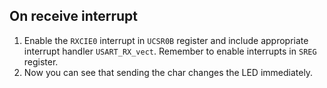 ## On receive interrupt
1. Enable the `RXCIE0` interrupt in `UCSR0B` register and include appropriate interrupt handler `USART_RX_vect`. Remember to enable interrupts in `SREG` register.
2. Now you can see that sending the char changes the LED immediately.